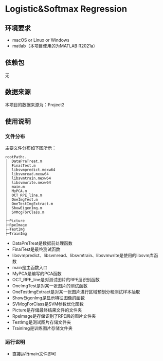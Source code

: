 # Logistic&Softmax Regression

## 环境要求
- macOS or Linux or Windows
- matlab（本项目使用的为MATLAB R2021a）
## 依赖包
无
## 数据来源
本项目的数据来源为：Project2
## 使用说明
### 文件分布
主要文件分布如下图所示：
```
rootPath:.
│  DataPreTreat.m
│  FinalTest.m
│  libsvmpredict.mexw64
│  libsvmread.mexw64
│  libsvmtrain.mexw64
│  libsvmwrite.mexw64
│  main.m
│  MyPCA.m
│  OCT_RPE_line.m
│  OneImgTest.m
│  OneTestImgExtract.m
│  ShowEigenImg.m
│  SVMcgForClass.m
│  
├─Picture
├─RpeImage
├─TestImg
├─TrainImg

```
- DataPreTreat是数据前处理函数
- FinalTest是最终测试函数
- libsvmpredict、libsvmread、libsvmtrain、libsvmwrite是使用的libsvm库函数
- main是主函数入口
- MyPCA是编写的PCA函数
- OCT_RPE_line是对测试图片的RPE层识别函数
- OneImgTest是对某一张图片的测试函数
- OneTestImgExtract是对某一张图片进行区域预划分和测试样本抽取
- ShowEigenImg是显示特征图像的函数
- SVMcgForClass是SVM参数优化函数
- Picture是存储最终结果文件的文件夹
- RpeImage是存储识别了RPE层的图片文件夹
- TestImg是测试图片存储文件夹
- TrainImg是训练图片存储文件夹

### 运行说明
- 直接运行main文件即可